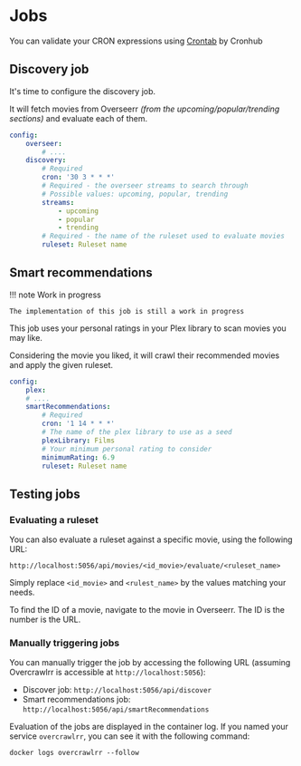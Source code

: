 # Jobs

You can validate your CRON expressions using [Crontab](https://crontab.cronhub.io/) by Cronhub

## Discovery job

It's time to configure the discovery job.

It will fetch movies from Overseerr _(from the upcoming/popular/trending sections)_ and evaluate each of them.

```yaml title="settings.yaml"
config:
    overseer:
        # ....
    discovery:
        # Required
        cron: '30 3 * * *'
        # Required - the overseer streams to search through
        # Possible values: upcoming, popular, trending
        streams:
            - upcoming
            - popular
            - trending
        # Required - the name of the ruleset used to evaluate movies
        ruleset: Ruleset name
```

## Smart recommendations

!!! note Work in progress

    The implementation of this job is still a work in progress

This job uses your personal ratings in your Plex library to scan movies you may like.

Considering the movie you liked, it will crawl their recommended movies and apply the given ruleset.

```yaml title="settings.yaml"
config:
    plex:
    # ....
    smartRecommendations:
        # Required
        cron: '1 14 * * *'
        # The name of the plex library to use as a seed
        plexLibrary: Films
        # Your minimum personal rating to consider
        minimumRating: 6.9
        ruleset: Ruleset name
```

## Testing jobs

### Evaluating a ruleset

You can also evaluate a ruleset against a specific movie, using the following URL:

```
http://localhost:5056/api/movies/<id_movie>/evaluate/<ruleset_name>
```

Simply replace `<id_movie>` and `<rulest_name>` by the values matching your needs.

To find the ID of a movie, navigate to the movie in Overseerr. The ID is the number is the URL.

### Manually triggering jobs

You can manually trigger the job by accessing the following URL (assuming Overcrawlrr is accessible at `http://localhost:5056`):

-   Discover job: `http://localhost:5056/api/discover`
-   Smart recommendations job: `http://localhost:5056/api/smartRecommendations`

Evaluation of the jobs are displayed in the container log. If you named your service `overcrawlrr`, you can see it with the following command:

```shell
docker logs overcrawlrr --follow
```
